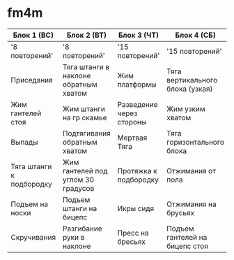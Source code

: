 # fm4m

|Блок 1 (ВС)|Блок 2 (ВТ)|Блок 3 (ЧТ)|Блок 4 (СБ)|
|-----|-----|-----|-----|
|'8 повторений'|'8 повторений'|'15 повторений'|'15 повторений'|
|Приседания |Тяга штанги в наклоне обратным хватом |Жим платформы|Тяга вертикального блока (узкая)|
|Жим гантелей стоя  |Жим штанги на гр скамье |Разведение через стороны|Жим узким хватом|
|Выпады |Подтягивания обратным хватом  |Мертвая Тяга|Тяга горизонтального блока|
|Тяга штанги к подбородку |Жим гантелей под углом 30 градусов |Протяжка к подбородку|Отжимания от пола|
|Подъем на носки |Подъем штанги на бицепс |Икры сидя|Отжимания на брусьях|
|Скручивания |Разгибание руки в наклоне |Пресс на бресьях|Подъем гантелей на бицепс стоя|
